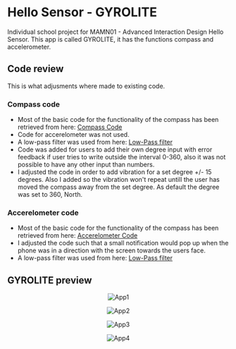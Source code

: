 # Hello Sensor - GYROLITE
Individual school project for MAMN01 - Advanced Interaction Design Hello Sensor. This app is called GYROLITE, it has the functions compass and accelerometer.


## Code review
This is what adjusments where made to existing code.

### Compass code
* Most of the basic code for the functionality of the compass has been retrieved from here: [Compass Code](https://www.wlsdevelop.com/index.php/en/blog?option=com_content&view=article&id=38)
* Code for accerelometer was not used.
* A low-pass filter was used from here: [Low-Pass filter](https://www.built.io/blog/applying-low-pass-filter-to-android-sensor-s-readings)
* Code was added for users to add their own degree input with error feedback if user tries to write outside the interval 0-360, also it was not possible to have any other input than numbers.
* I adjusted the code in order to add vibration for a set degree +/- 15 degrees. Also I added so the vibration won't repeat untill the user has moved the compass away from the set degree. As default the degree was set to 360, North.

### Accerelometer code
* Most of the basic code for the functionality of the compass has been retrieved from here: [Accerelometer Code](https://developer.android.com/reference/android/hardware/SensorManager.html)
* I adjusted the code such that a small notification would pop up when the phone was in a direction with the screen towards the users face.
* A low-pass filter was used from here: [Low-Pass filter](https://www.built.io/blog/applying-low-pass-filter-to-android-sensor-s-readings)

## GYROLITE preview
<p style="text-align:center;"><img src="https://github.com/obakanue/gyrolite-hello-sensor/blob/master/Pictures/Skärmavbild%202019-04-10%20kl.%2000.54.40.png?raw=true" alt="App1"></p>
<p style="text-align:center;"><img src="https://github.com/obakanue/gyrolite-hello-sensor/blob/master/Pictures/Skärmavbild%202019-04-10%20kl.%2000.55.12.png?raw=true" alt="App2"></p>
<p style="text-align:center;"><img src="https://github.com/obakanue/gyrolite-hello-sensor/blob/master/Pictures/Skärmavbild%202019-04-10%20kl.%2000.57.04.png?raw=true" alt="App3"></p>
<p style="text-align:center;"><img src="https://github.com/obakanue/gyrolite-hello-sensor/blob/master/Pictures/Skärmavbild%202019-04-10%20kl.%2000.57.18.png?raw=true" alt="App4"></p>
